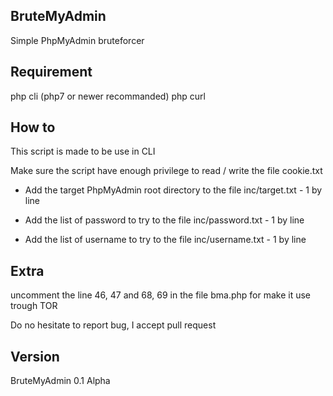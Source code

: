 BruteMyAdmin
------------

Simple PhpMyAdmin bruteforcer

Requirement
------------
php cli (php7 or newer recommanded)
php curl

How to
------------

This script is made to be use in CLI 

Make sure the script have enough privilege to read / write the file cookie.txt

- Add the target PhpMyAdmin root directory to the file inc/target.txt - 1 by line

- Add the list of password to try to the file inc/password.txt - 1 by line

- Add the list of username to try to the file inc/username.txt - 1 by line

Extra
------------

uncomment the line 46, 47 and 68, 69 in the file bma.php for make it use trough TOR

Do no hesitate to report bug, I accept pull request

Version
------------
BruteMyAdmin 0.1 Alpha 
